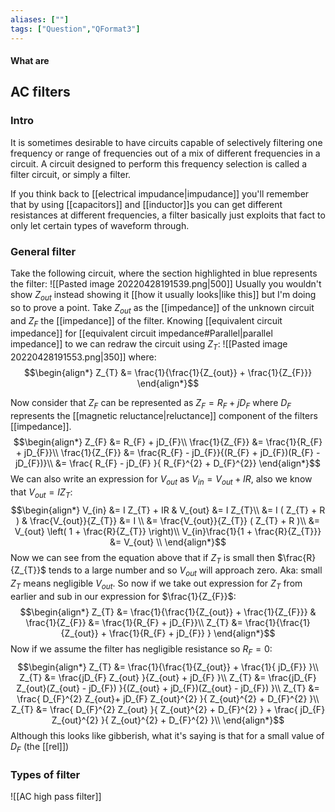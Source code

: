 ```yaml
---
aliases: [""]
tags: ["Question","QFormat3"]
---
```


#### What are
## AC filters
### Intro
It is sometimes desirable to have circuits capable of selectively filtering one frequency or range of frequencies out of a mix of different frequencies in a circuit. A circuit designed to perform this frequency selection is called a filter circuit, or simply a filter.

If you think back to [[electrical impudance|impudance]] you'll remember that by using [[capacitors]] and [[inductor]]s you can get different resistances at different frequencies, a filter basically just exploits that fact to only let certain types of waveform through.

### General filter
Take the following circuit, where the section highlighted in blue represents the filter:
![[Pasted image 20220428191539.png|500]]
Usually you wouldn't show $Z_{out}$ instead showing it [[how it usually looks|like this]] but I'm doing so to prove a point. Take $Z_{out}$ as the [[impedance]] of the unknown circuit and $Z_{F}$ the [[impedance]] of the filter. Knowing [[equivalent circuit impedance]] for [[equivalent circuit impedance#Parallel|parallel impedance]] to we can redraw the circuit using $Z_{T}$:
![[Pasted image 20220428191553.png|350]]
where:
$$\begin{align*}
Z_{T} &= \frac{1}{\frac{1}{Z_{out}} + \frac{1}{Z_{F}}} 
\end{align*}$$

Now consider that $Z_{F}$ can be represented as $Z_{F}=R_{F} + jD_{F}$ where $D_{F}$ represents the [[magnetic reluctance|reluctance]] component of the filters [[impedance]].
$$\begin{align*}
Z_{F} &= R_{F} + jD_{F}\\
\frac{1}{Z_{F}} &= \frac{1}{R_{F} + jD_{F}}\\
\frac{1}{Z_{F}} &= \frac{R_{F} - jD_{F}}{(R_{F} + jD_{F})(R_{F} - jD_{F})}\\
&= \frac{ R_{F} - jD_{F} }{ R_{F}^{2} + D_{F}^{2}}
\end{align*}$$
We can also write an expression for $V_{out}$ as $V_{in} = V_{out} + IR$, also we know that $V_{out} = I Z_{T}$:
$$\begin{align*}
V_{in} &= I Z_{T} + IR  &  V_{out} &= I Z_{T}\\
&= I ( Z_{T} + R ) & \frac{V_{out}}{Z_{T}} &= I \\
&= \frac{V_{out}}{Z_{T}} ( Z_{T} + R )\\
&= V_{out} \left( 1 + \frac{R}{Z_{T}} \right)\\
V_{in}\frac{1}{1 + \frac{R}{Z_{T}}} &= V_{out} \\
\end{align*}$$
Now we can see from the equation above that if $Z_{T}$ is small then $\frac{R}{Z_{T}}$ tends to a large number and so $V_{out}$ will approach zero. Aka: small $Z_{T}$ means negligible $V_{out}$. So now if we take out expression for $Z_{T}$ from earlier and sub in our expression for $\frac{1}{Z_{F}}$:
$$\begin{align*}
Z_{T} &= \frac{1}{\frac{1}{Z_{out}} + \frac{1}{Z_{F}}}  & \frac{1}{Z_{F}} &= \frac{1}{R_{F} + jD_{F}}\\
Z_{T} &= \frac{1}{\frac{1}{Z_{out}} + \frac{1}{R_{F} + jD_{F}} }
\end{align*}$$
Now if we assume the filter has negligible resistance so $R_F=0$:
$$\begin{align*}
Z_{T} &= \frac{1}{\frac{1}{Z_{out}} + \frac{1}{ jD_{F}} }\\
Z_{T} &= \frac{jD_{F} Z_{out} }{Z_{out} + jD_{F} }\\
Z_{T} &= \frac{jD_{F} Z_{out}(Z_{out} - jD_{F}) }{(Z_{out} + jD_{F})(Z_{out} - jD_{F}) }\\
Z_{T} &= \frac{ D_{F}^{2} Z_{out}+ jD_{F} Z_{out}^{2} }{ Z_{out}^{2} + D_{F}^{2} }\\
Z_{T} &= \frac{ D_{F}^{2} Z_{out} }{ Z_{out}^{2} + D_{F}^{2} } + \frac{ jD_{F} Z_{out}^{2} }{ Z_{out}^{2} + D_{F}^{2} }\\
\end{align*}$$
Although this looks like gibberish, what it's saying is that for a small value of $D_{F}$ (the [[rel]]) 

### Types of filter
![[AC high pass filter]]